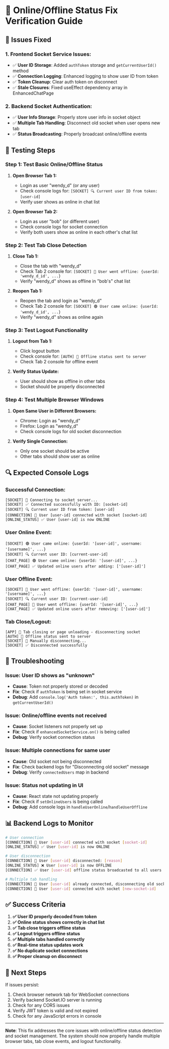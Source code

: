 # 🔧 Online/Offline Status Fix Verification Guide

## 🎯 **Issues Fixed**

### **1. Frontend Socket Service Issues:**
- ✅ **User ID Storage**: Added `authToken` storage and `getCurrentUserId()` method
- ✅ **Connection Logging**: Enhanced logging to show user ID from token
- ✅ **Token Cleanup**: Clear auth token on disconnect
- ✅ **Stale Closures**: Fixed useEffect dependency array in EnhancedChatPage

### **2. Backend Socket Authentication:**
- ✅ **User Info Storage**: Properly store user info in socket object
- ✅ **Multiple Tab Handling**: Disconnect old socket when user opens new tab
- ✅ **Status Broadcasting**: Properly broadcast online/offline events

## 🧪 **Testing Steps**

### **Step 1: Test Basic Online/Offline Status**

1. **Open Browser Tab 1:**
   - Login as user "wendy_d" (or any user)
   - Check console logs for: `[SOCKET] 🔍 Current user ID from token: [user-id]`
   - Verify user shows as online in chat list

2. **Open Browser Tab 2:**
   - Login as user "bob" (or different user)
   - Check console logs for socket connection
   - Verify both users show as online in each other's chat list

### **Step 2: Test Tab Close Detection**

1. **Close Tab 1:**
   - Close the tab with "wendy_d"
   - Check Tab 2 console for: `[SOCKET] 🔴 User went offline: {userId: 'wendy_d_id', ...}`
   - Verify "wendy_d" shows as offline in "bob's" chat list

2. **Reopen Tab 1:**
   - Reopen the tab and login as "wendy_d"
   - Check Tab 2 console for: `[SOCKET] 🟢 User came online: {userId: 'wendy_d_id', ...}`
   - Verify "wendy_d" shows as online again

### **Step 3: Test Logout Functionality**

1. **Logout from Tab 1:**
   - Click logout button
   - Check console for: `[AUTH] 📡 Offline status sent to server`
   - Check Tab 2 console for offline event

2. **Verify Status Update:**
   - User should show as offline in other tabs
   - Socket should be properly disconnected

### **Step 4: Test Multiple Browser Windows**

1. **Open Same User in Different Browsers:**
   - Chrome: Login as "wendy_d"
   - Firefox: Login as "wendy_d"
   - Check console logs for old socket disconnection

2. **Verify Single Connection:**
   - Only one socket should be active
   - Other tabs should show user as online

## 🔍 **Expected Console Logs**

### **Successful Connection:**
```
[SOCKET] 🔌 Connecting to socket server...
[SOCKET] ✅ Connected successfully with ID: [socket-id]
[SOCKET] 🔍 Current user ID from token: [user-id]
[CONNECTION] 🔗 User [user-id] connected with socket [socket-id]
[ONLINE_STATUS] ✅ User [user-id] is now ONLINE
```

### **User Online Event:**
```
[SOCKET] 🟢 User came online: {userId: '[user-id]', username: '[username]', ...}
[SOCKET] 🔍 Current user ID: [current-user-id]
[CHAT_PAGE] 🟢 User came online: {userId: '[user-id]', ...}
[CHAT_PAGE] ✅ Updated online users after adding: ['[user-id]']
```

### **User Offline Event:**
```
[SOCKET] 🔴 User went offline: {userId: '[user-id]', username: '[username]', ...}
[SOCKET] 🔍 Current user ID: [current-user-id]
[CHAT_PAGE] 🔴 User went offline: {userId: '[user-id]', ...}
[CHAT_PAGE] ✅ Updated online users after removing: ['[user-id]']
```

### **Tab Close/Logout:**
```
[APP] 🚪 Tab closing or page unloading - disconnecting socket
[AUTH] 📡 Offline status sent to server
[SOCKET] 🔌 Manually disconnecting...
[SOCKET] ✅ Disconnected successfully
```

## 🚨 **Troubleshooting**

### **Issue: User ID shows as "unknown"**
- **Cause**: Token not properly stored or decoded
- **Fix**: Check if `authToken` is being set in socket service
- **Debug**: Add `console.log('Auth token:', this.authToken)` in `getCurrentUserId()`

### **Issue: Online/offline events not received**
- **Cause**: Socket listeners not properly set up
- **Fix**: Check if `enhancedSocketService.on()` is being called
- **Debug**: Verify socket connection status

### **Issue: Multiple connections for same user**
- **Cause**: Old socket not being disconnected
- **Fix**: Check backend logs for "Disconnecting old socket" message
- **Debug**: Verify `connectedUsers` map in backend

### **Issue: Status not updating in UI**
- **Cause**: React state not updating properly
- **Fix**: Check if `setOnlineUsers` is being called
- **Debug**: Add console logs in `handleUserOnline`/`handleUserOffline`

## 📊 **Backend Logs to Monitor**

```bash
# User connection
[CONNECTION] 🔗 User [user-id] connected with socket [socket-id]
[ONLINE_STATUS] ✅ User [user-id] is now ONLINE

# User disconnection
[CONNECTION] 🔌 User [user-id] disconnected: [reason]
[ONLINE_STATUS] ❌ User [user-id] is now OFFLINE
[CONNECTION] ✅ User [user-id] offline status broadcasted to all users

# Multiple tab handling
[CONNECTION] 🔄 User [user-id] already connected, disconnecting old socket [old-socket-id]
[CONNECTION] 🔗 User [user-id] connected with socket [new-socket-id]
```

## ✅ **Success Criteria**

1. **✅ User ID properly decoded from token**
2. **✅ Online status shows correctly in chat list**
3. **✅ Tab close triggers offline status**
4. **✅ Logout triggers offline status**
5. **✅ Multiple tabs handled correctly**
6. **✅ Real-time status updates work**
7. **✅ No duplicate socket connections**
8. **✅ Proper cleanup on disconnect**

## 🔄 **Next Steps**

If issues persist:
1. Check browser network tab for WebSocket connections
2. Verify backend Socket.IO server is running
3. Check for any CORS issues
4. Verify JWT token is valid and not expired
5. Check for any JavaScript errors in console

---

**Note**: This fix addresses the core issues with online/offline status detection and socket management. The system should now properly handle multiple browser tabs, tab close events, and logout functionality.
